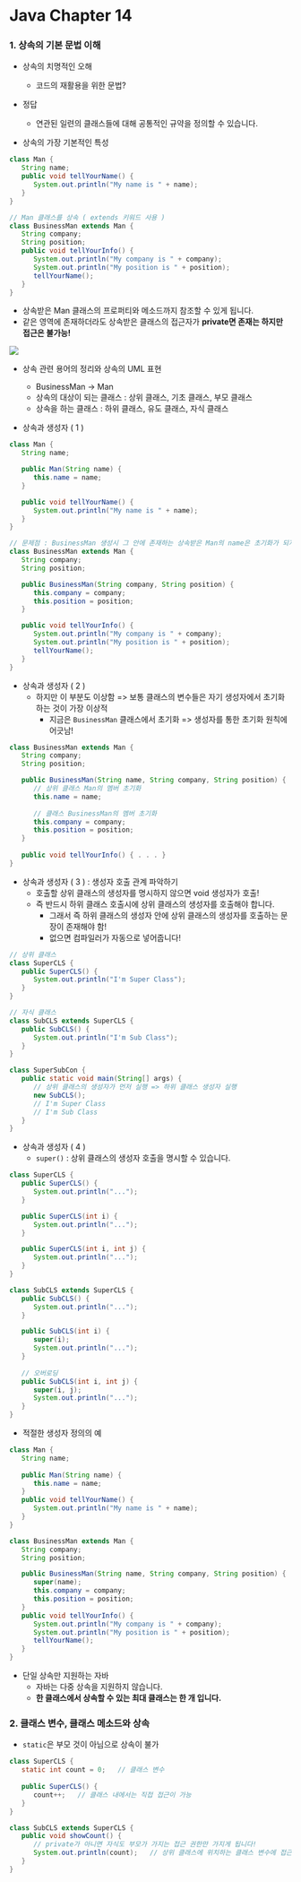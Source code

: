 # Java Chapter 14

### 1. 상속의 기본 문법 이해

- 상속의 치명적인 오해
  - 코드의 재활용을 위한 문법?
- 정답
  - 연관된 일련의 클래스들에 대해 공통적인 규약을 정의할 수 있습니다.

- 상속의 가장 기본적인 특성

```java
class Man {
   String name;
   public void tellYourName() {
      System.out.println("My name is " + name);
   }
}

// Man 클래스를 상속 ( extends 키워드 사용 )
class BusinessMan extends Man {
   String company;
   String position;
   public void tellYourInfo() {
      System.out.println("My company is " + company);
      System.out.println("My position is " + position);
      tellYourName();
   }
}
```

- 상속받은 Man 클래스의 프로퍼티와 메소드까지 참조할 수 있게 됩니다.
- 같은 영역에 존재하더라도 상속받은 클래스의 접근자가 **private면 존재는 하지만 접근은 불가능!**

![](../img/24.png)

- 상속 관련 용어의 정리와 상속의 UML 표현
  - BusinessMan → Man
  - 상속의 대상이 되는 클래스 : 상위 클래스, 기초 클래스, 부모 클래스
  - 상속을 하는 클래스 : 하위 클래스, 유도 클래스, 자식 클래스

- 상속과 생성자 ( 1 )

```java
class Man {
   String name;

   public Man(String name) {
      this.name = name;
   }

   public void tellYourName() {
      System.out.println("My name is " + name);
   }
}

// 문제점 : BusinessMan 생성시 그 안에 존재하는 상속받은 Man의 name은 초기화가 되지 않음
class BusinessMan extends Man {
   String company;
   String position;

   public BusinessMan(String company, String position) {
      this.company = company;
      this.position = position;
   }

   public void tellYourInfo() {
      System.out.println("My company is " + company);
      System.out.println("My position is " + position);
      tellYourName();
   }
}
```

- 상속과 생성자 ( 2 )
  - 하지만 이 부분도 이상함 => 보통 클래스의 변수들은 자기 생성자에서 초기화 하는 것이 가장 이상적
    - 지금은 `BusinessMan` 클래스에서 초기화 => 생성자를 통한 초기화 원칙에 어긋남!

```java
class BusinessMan extends Man {
   String company;
   String position;

   public BusinessMan(String name, String company, String position) {
      // 상위 클래스 Man의 멤버 초기화
      this.name = name;
      
      // 클래스 BusinessMan의 멤버 초기화
      this.company = company;
      this.position = position;
   }
   
   public void tellYourInfo() { . . . }
}
```

- 상속과 생성자 ( 3 ) : 생성자 호출 관계 파악하기
  - 호출할 상위 클래스의 생성자를 명시하지 않으면 void 생성자가 호출!
  - 즉 반드시 하위 클래스 호출시에 상위 클래스의 생성자를 호출해야 합니다.
    - 그래서 즉 하위 클래스의 생성자 안에 상위 클래스의 생성자를 호출하는 문장이 존재해야 함!
    - 없으면 컴파일러가 자동으로 넣어줍니다!

```java
// 상위 클래스
class SuperCLS {
   public SuperCLS() {
      System.out.println("I'm Super Class");
   }
}

// 자식 클래스
class SubCLS extends SuperCLS {
   public SubCLS() {
      System.out.println("I'm Sub Class");
   }
}

class SuperSubCon {
   public static void main(String[] args) {
      // 상위 클래스의 생성자가 먼저 실행 => 하위 클래스 생성자 실행
      new SubCLS();
      // I'm Super Class
      // I'm Sub Class
   }
}
```

- 상속과 생성자 ( 4 )
  - `super()` : 상위 클래스의 생성자 호출을 명시할 수 있습니다.

```java
class SuperCLS {
   public SuperCLS() {
      System.out.println("...");
   }

   public SuperCLS(int i) {
      System.out.println("...");
   }

   public SuperCLS(int i, int j) {
      System.out.println("...");
   }
}

class SubCLS extends SuperCLS {
   public SubCLS() {
      System.out.println("...");
   }

   public SubCLS(int i) {
      super(i); 
      System.out.println("...");
   }
	
   // 오버로딩 
   public SubCLS(int i, int j) {
      super(i, j); 
      System.out.println("...");
   }
}
```

- 적절한 생성자 정의의 예

```java
class Man {
   String name;
   
   public Man(String name) {
      this.name = name;
   }
   public void tellYourName() {
      System.out.println("My name is " + name);
   }
}

class BusinessMan extends Man {
   String company;
   String position;

   public BusinessMan(String name, String company, String position) {
      super(name); 
      this.company = company;
      this.position = position;
   }
   public void tellYourInfo() {
      System.out.println("My company is " + company);
      System.out.println("My position is " + position);
      tellYourName();
   }
}
```

- 단일 상속만 지원하는 자바
  - 자바는 다중 상속을 지원하지 않습니다.
  - **한 클래스에서 상속할 수 있는 최대 클래스는 한 개 입니다.**



### 2. 클래스 변수, 클래스 메소드와 상속

- `static`은 부모 것이 아님으로 상속이 불가

```java
class SuperCLS {
   static int count = 0;   // 클래스 변수
   
   public SuperCLS() {
      count++;   // 클래스 내에서는 직접 접근이 가능
   }
}

class SubCLS extends SuperCLS {
   public void showCount() {
      // private가 아니면 자식도 부모가 가지는 접근 권한만 가지게 됩니다!
      System.out.println(count);   // 상위 클래스에 위치하는 클래스 변수에 접근
   }
}
```


